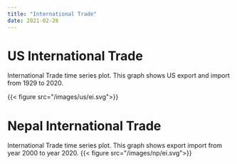 ```yaml
---
title: "International Trade"
date: 2021-02-28
---
```


# US International Trade
International Trade time series plot. This graph shows US export and import from 1929 to 2020.

{{< figure src="/images/us/ei.svg">}}

# Nepal International Trade
International Trade time series plot. This graph shows export import from year 2000 to year 2020.
{{< figure src="/images/np/ei.svg">}}
